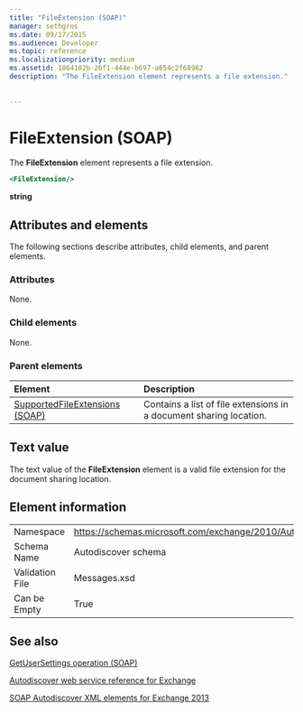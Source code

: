 ```yaml
---
title: "FileExtension (SOAP)"
manager: sethgros
ms.date: 09/17/2015
ms.audience: Developer
ms.topic: reference
ms.localizationpriority: medium
ms.assetid: 1864182b-26f1-444e-b697-a654c2f68982
description: "The FileExtension element represents a file extension."
 
 
---
```


# FileExtension (SOAP)

The **FileExtension** element represents a file extension. 
  
```XML
<FileExtension/>
```

 **string**
## Attributes and elements

The following sections describe attributes, child elements, and parent elements.
  
### Attributes

None.
  
### Child elements

None.
  
### Parent elements

|**Element**|**Description**|
|:-----|:-----|
|[SupportedFileExtensions (SOAP)](supportedfileextensions-soap.md) <br/> |Contains a list of file extensions in a document sharing location.  <br/> |
   
## Text value

The text value of the **FileExtension** element is a valid file extension for the document sharing location. 
  
## Element information

|||
|:-----|:-----|
|Namespace  <br/> |https://schemas.microsoft.com/exchange/2010/Autodiscover  <br/> |
|Schema Name  <br/> |Autodiscover schema  <br/> |
|Validation File  <br/> |Messages.xsd  <br/> |
|Can be Empty  <br/> |True  <br/> |
   
## See also



[GetUserSettings operation (SOAP)](getusersettings-operation-soap.md)


[Autodiscover web service reference for Exchange](autodiscover-web-service-reference-for-exchange.md)
  
[SOAP Autodiscover XML elements for Exchange 2013](soap-autodiscover-xml-elements-for-exchange-2013.md)

